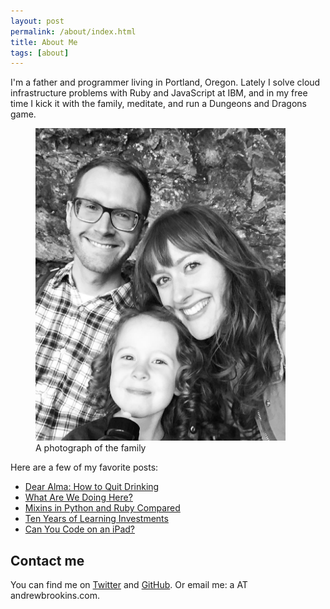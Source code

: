 ```yaml
---
layout: post
permalink: /about/index.html
title: About Me
tags: [about]
---
```


I'm a father and programmer living in Portland, Oregon. Lately I solve cloud infrastructure problems with Ruby and JavaScript at IBM, and in my free time I kick it with the family, meditate, and run a Dungeons and Dragons game.

<figure>
	<img src="/images/family.jpg" style="max-width: 400px;">
	<figcaption>A photograph of the family</figcaption>
</figure>

Here are a few of my favorite posts:

- [Dear Alma: How to Quit Drinking](https://andrewbrookins.com/life/dear-alma-how-to-quit-drinking/)
- [What Are We Doing Here?](https://andrewbrookins.com/technology/what-are-we-doing-here-software-engineering/)
- [Mixins in Python and Ruby Compared](https://andrewbrookins.com/technology/mixins-in-python-and-ruby-compared/)
- [Ten Years of Learning Investments](https://andrewbrookins.com/technology/ten-years-of-learning-investments/)
- [Can You Code on an iPad?](https://andrewbrookins.com/tech/can-you-write-code-on-an-ipad/)

<h2>Contact me</h2>
You can find me on <a href="https://twitter.com/abrookins">Twitter</a> and <a href="https://github.com/abrookins">GitHub</a>. Or email me: a AT andrewbrookins.com.

